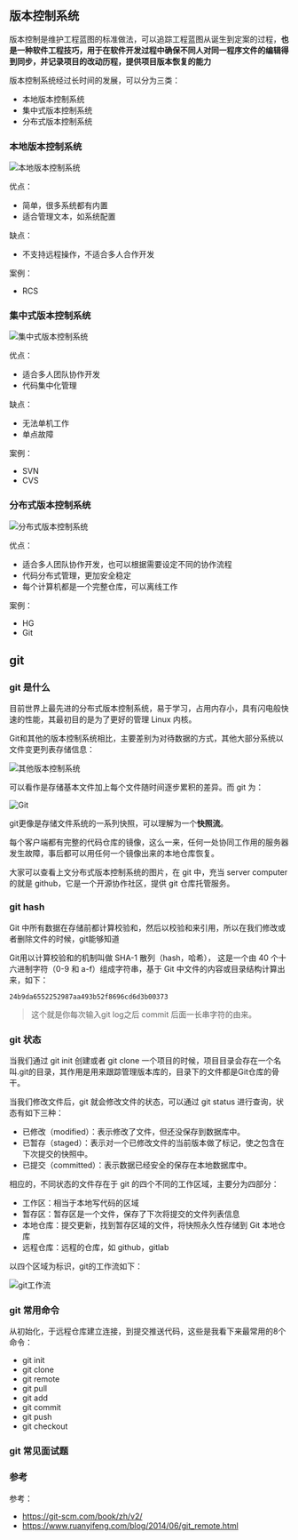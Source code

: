 ## 版本控制系统
版本控制是维护工程蓝图的标准做法，可以追踪工程蓝图从诞生到定案的过程，**也是一种软件工程技巧，用于在软件开发过程中确保不同人对同一程序文件的编辑得到同步，并记录项目的改动历程，提供项目版本恢复的能力**

版本控制系统经过长时间的发展，可以分为三类：
- 本地版本控制系统
- 集中式版本控制系统
- 分布式版本控制系统

### 本地版本控制系统

![本地版本控制系统](https://git-scm.com/book/en/v2/images/local.png)

优点：
- 简单，很多系统都有内置
- 适合管理文本，如系统配置

缺点：
- 不支持远程操作，不适合多人合作开发

案例：
- RCS

### 集中式版本控制系统

![集中式版本控制系统](https://git-scm.com/book/en/v2/images/centralized.png)

优点：
- 适合多人团队协作开发
- 代码集中化管理

缺点：
- 无法单机工作
- 单点故障

案例：
- SVN
- CVS

### 分布式版本控制系统 

![分布式版本控制系统](https://git-scm.com/book/en/v2/images/distributed.png)

优点：
- 适合多人团队协作开发，也可以根据需要设定不同的协作流程
- 代码分布式管理，更加安全稳定
- 每个计算机都是一个完整仓库，可以离线工作

案例：
- HG
- Git

## git

### git 是什么

目前世界上最先进的分布式版本控制系统，易于学习，占用内存小，具有闪电般快速的性能，其最初目的是为了更好的管理 Linux 内核。

Git和其他的版本控制系统相比，主要差别为对待数据的方式，其他大部分系统以文件变更列表存储信息：

![其他版本控制系统](https://git-scm.com/book/en/v2/images/deltas.png)

可以看作是存储基本文件加上每个文件随时间逐步累积的差异。而 git 为：

![Git](https://git-scm.com/book/en/v2/images/snapshots.png)

git更像是存储文件系统的一系列快照，可以理解为一个**快照流**。

每个客户端都有完整的代码仓库的镜像，这么一来，任何一处协同工作用的服务器发生故障，事后都可以用任何一个镜像出来的本地仓库恢复。

大家可以查看上文分布式版本控制系统的图片，在 git 中，充当 server computer 的就是 github，它是一个开源协作社区，提供 git 仓库托管服务。

### git hash

Git 中所有数据在存储前都计算校验和，然后以校验和来引用，所以在我们修改或者删除文件的时候，git能够知道

Git用以计算校验和的机制叫做 SHA-1 散列（hash，哈希）， 这是一个由 40 个十六进制字符（0-9 和 a-f）组成字符串，基于 Git 中文件的内容或目录结构计算出来，如下：
```
24b9da6552252987aa493b52f8696cd6d3b00373
```

> 这个就是你每次输入git log之后 commit 后面一长串字符的由来。

### git 状态

当我们通过 git init 创建或者 git clone 一个项目的时候，项目目录会存在一个名叫.git的目录，其作用是用来跟踪管理版本库的，目录下的文件都是Git仓库的骨干。

当我们修改文件后，git 就会修改文件的状态，可以通过 git status 进行查询，状态有如下三种：

- 已修改（modified）：表示修改了文件，但还没保存到数据库中。
- 已暂存（staged）：表示对一个已修改文件的当前版本做了标记，使之包含在下次提交的快照中。
- 已提交（committed）：表示数据已经安全的保存在本地数据库中。

相应的，不同状态的文件存在于 git 的四个不同的工作区域，主要分为四部分：

- 工作区：相当于本地写代码的区域
- 暂存区：暂存区是一个文件，保存了下次将提交的文件列表信息
- 本地仓库：提交更新，找到暂存区域的文件，将快照永久性存储到 Git 本地仓库
- 远程仓库：远程的仓库，如 github，gitlab

以四个区域为标识，git的工作流如下：

![git工作流](https://www.ruanyifeng.com/blogimg/asset/2014/bg2014061202.jpg)

### git 常用命令
从初始化，于远程仓库建立连接，到提交推送代码，这些是我看下来最常用的8个命令：

- git init
- git clone
- git remote
- git pull
- git add
- git commit
- git push
- git checkout

### git 常见面试题

### 参考
参考：
- https://git-scm.com/book/zh/v2/
- https://www.ruanyifeng.com/blog/2014/06/git_remote.html